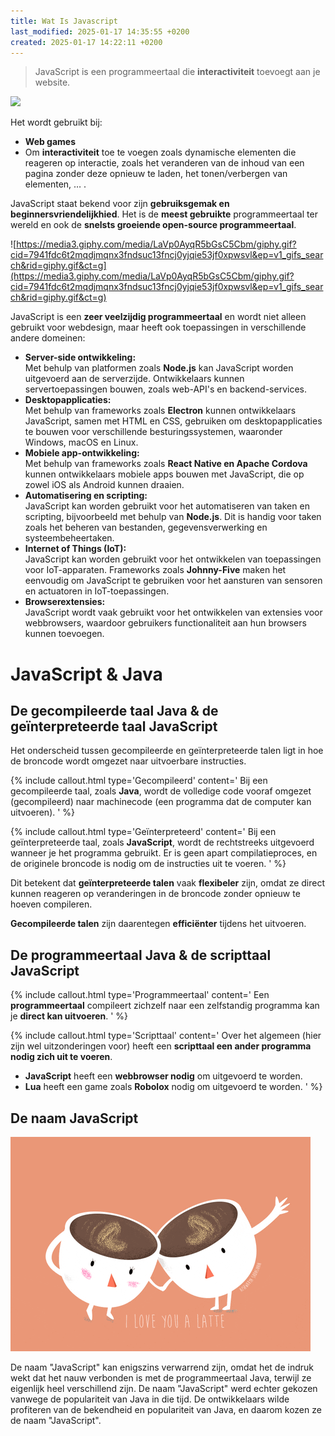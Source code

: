 ```yaml
---
title: Wat Is Javascript
last_modified: 2025-01-17 14:35:55 +0200
created: 2025-01-17 14:22:11 +0200
---
```


> JavaScript is een programmeertaal die **interactiviteit** toevoegt aan je website.

![](images/jslogo.jpg)

Het wordt gebruikt bij:
- **Web games**
- Om **interactiviteit** toe te voegen zoals dynamische elementen die reageren op interactie, zoals het veranderen van de inhoud van een pagina zonder deze opnieuw te laden, het tonen/verbergen van elementen, … .

JavaScript staat bekend voor zijn **gebruiksgemak en beginnersvriendelijkhied**. Het is de **meest gebruikte** programmeertaal ter wereld en ook de **snelsts groeiende open-source programmeertaal**.

![https://media3.giphy.com/media/LaVp0AyqR5bGsC5Cbm/giphy.gif?cid=7941fdc6t2mqdjmqnx3fndsuc13fncj0yjqie53jf0xpwsvl&ep=v1_gifs_search&rid=giphy.gif&ct=g](https://media3.giphy.com/media/LaVp0AyqR5bGsC5Cbm/giphy.gif?cid=7941fdc6t2mqdjmqnx3fndsuc13fncj0yjqie53jf0xpwsvl&ep=v1_gifs_search&rid=giphy.gif&ct=g)

JavaScript is een **zeer veelzijdig programmeertaal** en wordt niet alleen gebruikt voor webdesign, maar heeft ook toepassingen in verschillende andere domeinen:

- **Server-side ontwikkeling:**  
    Met behulp van platformen zoals **Node.js** kan JavaScript worden uitgevoerd aan de serverzijde. Ontwikkelaars kunnen servertoepassingen bouwen, zoals web-API's en backend-services.
- **Desktopapplicaties:**  
    Met behulp van frameworks zoals **Electron** kunnen ontwikkelaars JavaScript, samen met HTML en CSS, gebruiken om desktopapplicaties te bouwen voor verschillende besturingssystemen, waaronder Windows, macOS en Linux.
- **Mobiele app-ontwikkeling:**  
    Met behulp van frameworks zoals **React Native en Apache Cordova** kunnen ontwikkelaars mobiele apps bouwen met JavaScript, die op zowel iOS als Android kunnen draaien.
- **Automatisering en scripting:**  
    JavaScript kan worden gebruikt voor het automatiseren van taken en scripting, bijvoorbeeld met behulp van **Node.js**. Dit is handig voor taken zoals het beheren van bestanden, gegevensverwerking en systeembeheertaken.
- **Internet of Things (IoT):**  
    JavaScript kan worden gebruikt voor het ontwikkelen van toepassingen voor IoT-apparaten. Frameworks zoals **Johnny-Five** maken het eenvoudig om JavaScript te gebruiken voor het aansturen van sensoren en actuatoren in IoT-toepassingen.
- **Browserextensies:**  
    JavaScript wordt vaak gebruikt voor het ontwikkelen van extensies voor webbrowsers, waardoor gebruikers functionaliteit aan hun browsers kunnen toevoegen.

# JavaScript & Java

## De gecompileerde taal Java & de geïnterpreteerde taal JavaScript

Het onderscheid tussen gecompileerde en geïnterpreteerde talen ligt in hoe de broncode wordt omgezet naar uitvoerbare instructies.

{% include callout.html type='Gecompileerd' content='
Bij een gecompileerde taal, zoals **Java**, wordt de volledige code vooraf omgezet (gecompileerd) naar machinecode (een programma dat de computer kan uitvoeren).
' %}

{% include callout.html type='Geïnterpreteerd' content='
Bij een geïnterpreteerde taal, zoals **JavaScript**, wordt de rechtstreeks uitgevoerd wanneer je het programma gebruikt. Er is geen apart compilatieproces, en de originele broncode is nodig om de instructies uit te voeren.
' %}

Dit betekent dat **geïnterpreteerde talen** vaak **flexibeler** zijn, omdat ze direct kunnen reageren op veranderingen in de broncode zonder opnieuw te hoeven compileren.

**Gecompileerde talen** zijn daarentegen **efficiënter** tijdens het uitvoeren.

## De programmeertaal Java & de scripttaal JavaScript

{% include callout.html type='Programmeertaal' content='
Een **programmeertaal** compileert zichzelf naar een zelfstandig programma kan je **direct kan uitvoeren**.
' %}

{% include callout.html type='Scripttaal' content='
Over het algemeen (hier zijn wel uitzonderingen voor) heeft een **scripttaal een ander programma nodig zich uit te voeren**.
- **JavaScript** heeft een **webbrowser nodig** om uitgevoerd te worden.
- **Lua** heeft een game zoals **Robolox** nodig om uitgevoerd te worden.
' %}

## De naam JavaScript

![](images/jscoffee.gif)

De naam "JavaScript" kan enigszins verwarrend zijn, omdat het de indruk wekt dat het nauw verbonden is met de programmeertaal Java, terwijl ze eigenlijk heel verschillend zijn. De naam "JavaScript" werd echter gekozen vanwege de populariteit van Java in die tijd. De ontwikkelaars wilde profiteren van de bekendheid en populariteit van Java, en daarom kozen ze de naam "JavaScript".
